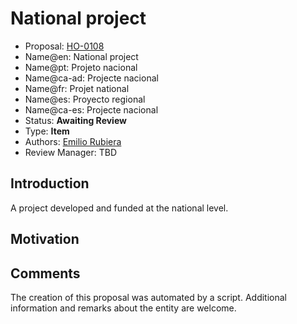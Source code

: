 # National project

* Proposal: [HO-0108](0108-national-project.md)
* Name@en: National project
* Name@pt: Projeto nacional
* Name@ca-ad: Projecte nacional
* Name@fr: Projet national
* Name@es: Proyecto regional
* Name@ca-es: Projecte nacional
* Status: **Awaiting Review**
* Type: **Item**
* Authors: [Emilio Rubiera](https://github.com/spitxa)
* Review Manager: TBD

## Introduction

A project developed and funded at the national level.

## Motivation

## Comments
The creation of this proposal was automated by a script. Additional information and remarks about the entity are welcome.
